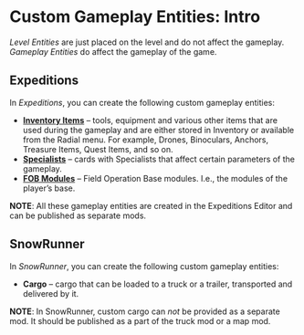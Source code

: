 # Custom Gameplay Entities: Intro

*Level Entities* are just placed on the level and do not affect the gameplay.  
*Gameplay Entities* do affect the gameplay of the game.

## Expeditions 
In *Expeditions*, you can create the following custom gameplay entities:

-   [**Inventory Items**](./inventory_items/custom_inventory_items_overview.md) – tools, equipment and various other items that are used during the gameplay and are either stored in Inventory or available from the Radial menu. For example, Drones, Binoculars, Anchors, Treasure Items, Quest Items, and so on.
-   [**Specialists**](./specialists/custom_specialists_overview.md) – cards with Specialists that affect certain parameters of the gameplay.
-   [**FOB Modules**](./fob_modules/custom_fob_modules_overview.md) – Field Operation Base modules. I.e., the modules of the player’s base.

**NOTE**: All these gameplay entities are created in the Expeditions Editor and can be published as separate mods.

## SnowRunner
In *SnowRunner*, you can create the following custom gameplay entities:

-   **Cargo** – cargo that can be loaded to a truck or a trailer, transported and delivered by it.

**NOTE**: In SnowRunner, custom cargo can *not* be provided as a separate mod. It should be published as a part of the truck mod or a map mod.

